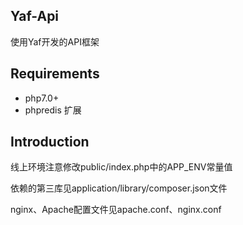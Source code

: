 ## Yaf-Api
使用Yaf开发的API框架

## Requirements
- php7.0+ 
- phpredis 扩展

## Introduction
线上环境注意修改public/index.php中的APP_ENV常量值

依赖的第三库见application/library/composer.json文件

nginx、Apache配置文件见apache.conf、nginx.conf
